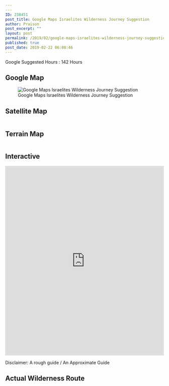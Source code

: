 ```yaml
---
---
ID: 238451
post_title: Google Maps Israelites Wilderness Journey Suggestion
author: Praison
post_excerpt: ""
layout: post
permalink: /2019/02/google-maps-israelites-wilderness-journey-suggestion/
published: true
post_date: 2019-02-22 06:08:46
---
```

<!-- wp:paragraph -->
<p>Google Suggested Hours : 142 Hours</p>
<!-- /wp:paragraph -->

<!-- wp:heading -->
<h2>Google Map</h2>
<!-- /wp:heading -->

<!-- wp:image {"id":238462,"align":"full"} -->
<figure class="wp-block-image alignfull"><img src="https://biblerevelation.org/wordpress/wp-content/uploads/2019/02/Google-Maps-Israelites-Wilderness-Journey-Suggestion.png" alt="Google Maps Israelites Wilderness Journey Suggestion" class="wp-image-238462"/><figcaption>Google Maps Israelites Wilderness Journey Suggestion</figcaption></figure>
<!-- /wp:image -->

<!-- wp:heading -->
<h2>Satellite Map</h2>
<!-- /wp:heading -->

<!-- wp:image {"id":238471,"align":"full"} -->
<figure class="wp-block-image alignfull"><img src="https://biblerevelation.org/wordpress/wp-content/uploads/2019/02/Google-Maps-Israelites-Wilderness-Journey-Suggestion-Satellite.png" alt="" class="wp-image-238471"/></figure>
<!-- /wp:image -->

<!-- wp:heading -->
<h2>Terrain Map</h2>
<!-- /wp:heading -->

<!-- wp:image {"id":238472,"align":"full"} -->
<figure class="wp-block-image alignfull"><img src="https://biblerevelation.org/wordpress/wp-content/uploads/2019/02/Google-Maps-Israelites-Wilderness-Journey-Suggestion-Terrain.png" alt="" class="wp-image-238472"/></figure>
<!-- /wp:image -->

<!-- wp:heading -->
<h2>Interactive</h2>
<!-- /wp:heading -->

<!-- wp:html -->
<iframe src="https://www.google.com/maps/embed?pb=!1m28!1m12!1m3!1d3515872.7210690593!2d31.47347890908955!3d30.62072453660919!2m3!1f0!2f0!3f0!3m2!1i1024!2i768!4f13.1!4m13!3e2!4m5!1s0x151cca65ee2174fb%3A0x4e1d67105b9da51b!2sThe+Baptismal+Site+of+Jesus+Christ%2C+Jordan!3m2!1d31.837464399999998!2d35.5495859!4m5!1s0x14f8306a3c40aecd%3A0x3f9ad8c19aeb8aa6!2sQantir%2C+El-Ghazaly%2C+Markaz+Fakous%2C+Ash+Sharqia+Governorate%2C+Egypt!3m2!1d30.8035513!2d31.8380877!5e0!3m2!1sen!2suk!4v1550815764674" width="100%" height="600" frameborder="0" style="border:0" allowfullscreen=""></iframe>
<!-- /wp:html -->

<!-- wp:paragraph -->
<p>Disclaimer: A rough guide / An Approximate Guide</p>
<!-- /wp:paragraph -->

<!-- wp:heading -->
<h2>Actual Wilderness Route</h2>
<!-- /wp:heading -->

<!-- wp:image {"id":238475,"align":"full"} -->
<figure class="wp-block-image alignfull"><img src="https://biblerevelation.org/wordpress/wp-content/uploads/2019/02/wilderness-journey.jpg" alt="" class="wp-image-238475"/></figure>
<!-- /wp:image -->